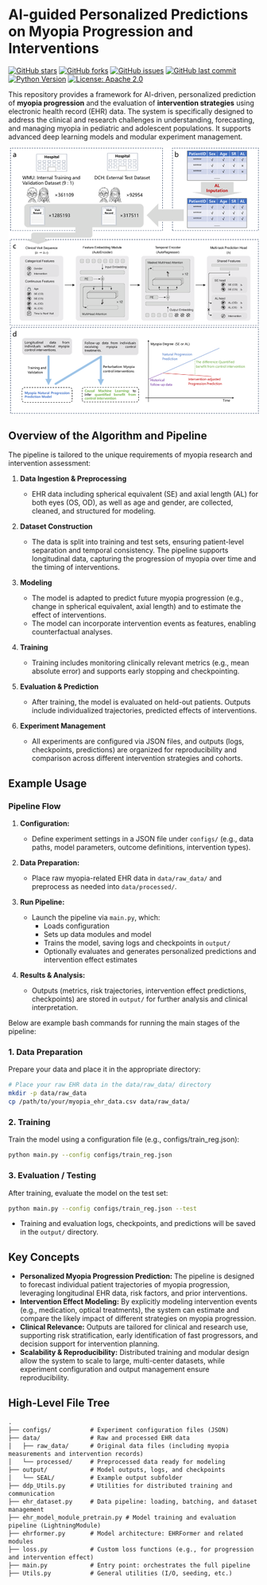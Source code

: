 # AI-guided Personalized Predictions on Myopia Progression and Interventions

<p>
    <a href="https://github.com/YuxingLu613/Myopia-Casual-Prediction/stargazers"><img src="https://img.shields.io/github/stars/YuxingLu613/Myopia-Casual-Prediction" alt="GitHub stars"></a>
    <a href="https://github.com/YuxingLu613/Myopia-Casual-Prediction/network/members"><img src="https://img.shields.io/github/forks/YuxingLu613/Myopia-Casual-Prediction" alt="GitHub forks"></a>
    <a href="https://github.com/YuxingLu613/Myopia-Casual-Prediction/issues"><img src="https://img.shields.io/github/issues/YuxingLu613/Myopia-Casual-Prediction" alt="GitHub issues"></a>
    <a href="https://github.com/YuxingLu613/Myopia-Casual-Prediction/commits/main"><img src="https://img.shields.io/github/last-commit/YuxingLu613/Myopia-Casual-Prediction" alt="GitHub last commit"></a>
    <a href="https://www.python.org"><img src="https://img.shields.io/badge/python-3.8+-blue.svg" alt="Python Version"></a>
<!--     <a href="https://github.com/psf/black"><img src="https://img.shields.io/badge/code%20style-black-000000.svg" alt="Code style: black"></a> -->
    <a href="https://opensource.org/licenses/Apache-2.0"><img src="https://img.shields.io/badge/License-Apache_2.0-blue.svg" alt="License: Apache 2.0"></a>
<!--     <a href="https://doi.org/10.5281/zenodo.1234567"><img src="https://zenodo.org/badge/DOI/10.5281/zenodo.1234567.svg" alt="DOI"></a> -->
</p>


This repository provides a framework for AI-driven, personalized prediction of **myopia progression** and the evaluation of **intervention strategies** using electronic health record (EHR) data. The system is specifically designed to address the clinical and research challenges in understanding, forecasting, and managing myopia in pediatric and adolescent populations. It supports advanced deep learning models and modular experiment management.

<p align="center">
  <img src="Overview.png" alt="Pipeline Overview" width="700"/>
</p>

## Overview of the Algorithm and Pipeline

The pipeline is tailored to the unique requirements of myopia research and intervention assessment:

1. **Data Ingestion & Preprocessing**
   - EHR data including spherical equivalent (SE) and axial length (AL) for both eyes (OS, OD), as well as age and gender, are collected, cleaned, and structured for modeling.

2. **Dataset Construction**
   - The data is split into training and test sets, ensuring patient-level separation and temporal consistency. The pipeline supports longitudinal data, capturing the progression of myopia over time and the timing of interventions.

3. **Modeling**
   - The model is adapted to predict future myopia progression (e.g., change in spherical equivalent, axial length) and to estimate the effect of interventions.
   - The model can incorporate intervention events as features, enabling counterfactual analyses.

4. **Training**
   - Training includes monitoring clinically relevant metrics (e.g., mean absolute error) and supports early stopping and checkpointing.

5. **Evaluation & Prediction**
   - After training, the model is evaluated on held-out patients. Outputs include individualized trajectories, predicted effects of interventions.

6. **Experiment Management**
   - All experiments are configured via JSON files, and outputs (logs, checkpoints, predictions) are organized for reproducibility and comparison across different intervention strategies and cohorts.

## Example Usage

### Pipeline Flow

1. **Configuration:**
   - Define experiment settings in a JSON file under `configs/` (e.g., data paths, model parameters, outcome definitions, intervention types).

2. **Data Preparation:**
   - Place raw myopia-related EHR data in `data/raw_data/` and preprocess as needed into `data/processed/`.

3. **Run Pipeline:**
   - Launch the pipeline via `main.py`, which:
     - Loads configuration
     - Sets up data modules and model
     - Trains the model, saving logs and checkpoints in `output/`
     - Optionally evaluates and generates personalized predictions and intervention effect estimates

4. **Results & Analysis:**
   - Outputs (metrics, risk trajectories, intervention effect predictions, checkpoints) are stored in `output/` for further analysis and clinical interpretation.


Below are example bash commands for running the main stages of the pipeline:

### 1. Data Preparation

Prepare your data and place it in the appropriate directory:

```bash
# Place your raw EHR data in the data/raw_data/ directory
mkdir -p data/raw_data
cp /path/to/your/myopia_ehr_data.csv data/raw_data/

```

### 2. Training

Train the model using a configuration file (e.g., configs/train_reg.json):

```bash
python main.py --config configs/train_reg.json
```

### 3. Evaluation / Testing

After training, evaluate the model on the test set:

```bash
python main.py --config configs/train_reg.json --test
```

- Training and evaluation logs, checkpoints, and predictions will be saved in the `output/` directory.

## Key Concepts

- **Personalized Myopia Progression Prediction:** The pipeline is designed to forecast individual patient trajectories of myopia progression, leveraging longitudinal EHR data, risk factors, and prior interventions.
- **Intervention Effect Modeling:** By explicitly modeling intervention events (e.g., medication, optical treatments), the system can estimate and compare the likely impact of different strategies on myopia progression.
- **Clinical Relevance:** Outputs are tailored for clinical and research use, supporting risk stratification, early identification of fast progressors, and decision support for intervention planning.
- **Scalability & Reproducibility:** Distributed training and modular design allow the system to scale to large, multi-center datasets, while experiment configuration and output management ensure reproducibility.

## High-Level File Tree

```
.
├── configs/           # Experiment configuration files (JSON)
├── data/              # Raw and processed EHR data
│   ├── raw_data/      # Original data files (including myopia measurements and intervention records)
│   └── processed/     # Preprocessed data ready for modeling
├── output/            # Model outputs, logs, and checkpoints
│   └── SEAL/          # Example output subfolder
├── ddp_Utils.py       # Utilities for distributed training and communication
├── ehr_dataset.py     # Data pipeline: loading, batching, and dataset management
├── ehr_model_module_pretrain.py # Model training and evaluation pipeline (LightningModule)
├── ehrformer.py       # Model architecture: EHRFormer and related modules
├── loss.py            # Custom loss functions (e.g., for progression and intervention effect)
├── main.py            # Entry point: orchestrates the full pipeline
├── Utils.py           # General utilities (I/O, seeding, etc.)
```
